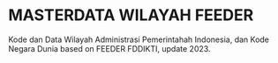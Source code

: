 # MASTERDATA WILAYAH FEEDER
Kode dan Data Wilayah Administrasi Pemerintahah Indonesia, dan Kode Negara Dunia based on FEEDER FDDIKTI, update 2023.
